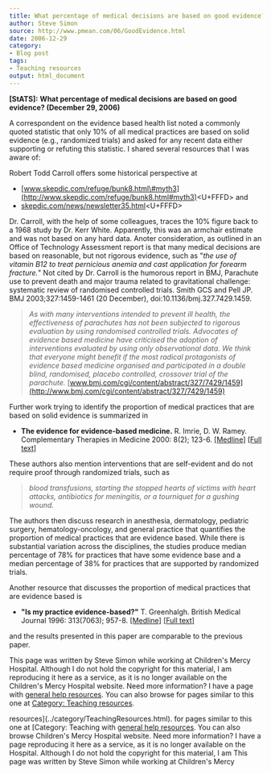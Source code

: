 ```yaml
---
title: What percentage of medical decisions are based on good evidence?
author: Steve Simon
source: http://www.pmean.com/06/GoodEvidence.html
date: 2006-12-29
category:
- Blog post
tags:
- Teaching resources
output: html_document
---
```

**[StATS]:** **What percentage of medical decisions
are based on good evidence? (December 29, 2006)**

A correspondent on the evidence based health list noted a commonly
quoted statistic that only 10% of all medical practices are based on
solid evidence (e.g., randomized trials) and asked for any recent data
either supporting or refuting this statistic. I shared several resources
that I was aware of:

Robert Todd Carroll offers some historical perspective at

-   [www.skepdic.com/refuge/bunk8.html\#myth3](http://www.skepdic.com/refuge/bunk8.html#myth3)<U+FFFD>
    and
-   [skepdic.com/news/newsletter35.html](http://skepdic.com/news/newsletter35.html)<U+FFFD>

Dr. Carroll, with the help of some colleagues, traces the 10% figure
back to a 1968 study by Dr. Kerr White. Apparently, this was an armchair
estimate and was not based on any hard data. Anoter consideration, as
outlined in an Office of Technology Assessment report is that many
medical decisions are based on reasonable, but not rigorous evidence,
such as \"*the use of vitamin B12 to treat pernicious anemia and cast
application for forearm fracture.*\" Not cited by Dr. Carroll is the
humorous report in BMJ, Parachute use to prevent death and major trauma
related to gravitational challenge: systematic review of randomised
controlled trials. Smith GCS and Pell JP. BMJ 2003;327:1459-1461 (20
December), doi:10.1136/bmj.327.7429.1459.

> *As with many interventions intended to prevent ill health, the
> effectiveness of parachutes has not been subjected to rigorous
> evaluation by using randomised controlled trials. Advocates of
> evidence based medicine have criticised the adoption of interventions
> evaluated by using only observational data. We think that everyone
> might benefit if the most radical protagonists of evidence based
> medicine organised and participated in a double blind, randomised,
> placebo controlled, crossover trial of the parachute.*
> [www.bmj.com/cgi/content/abstract/327/7429/1459](http://www.bmj.com/cgi/content/abstract/327/7429/1459)

Further work trying to identify the proportion of medical practices that
are based on solid evidence is summarized in

-   **The evidence for evidence-based medicine.** R. Imrie, D. W. Ramey.
    Complementary Therapies in Medicine 2000: 8(2); 123-6.
    [\[Medline\]](http://www.ncbi.nlm.nih.gov/entrez/query.fcgi?cmd=Retrieve&db=PubMed&list_uids=10859606&dopt=Abstract)
    [\[Full text\]](http://www.vet-task-force.com/CTiM.htm)

These authors also mention interventions that are self-evident and do
not require proof through randomized trials, such as

> *blood transfusions, starting the stopped hearts of victims with heart
> attacks, antibiotics for meningitis, or a tourniquet for a gushing
> wound.*

The authors then discuss research in anesthesia, dermatology, pediatric
surgery, hematology-oncology, and general practice that quantifies the
proportion of medical practices that are evidence based. While there is
substantial variation across the disciplines, the studies produce median
percentage of 78% for practices that have some evidence base and a
median percentage of 38% for practices that are supported by randomized
trials.

Another resource that discusses the proportion of medical practices that
are evidence based is

-   **\"Is my practice evidence-based?\"** T. Greenhalgh. British
    Medical Journal 1996: 313(7063); 957-8.
    [\[Medline\]](http://www.ncbi.nlm.nih.gov/entrez/query.fcgi?cmd=Retrieve&db=PubMed&list_uids=8892405&dopt=Abstract)
    [\[Full
    text\]](http://bmj.bmjjournals.com/cgi/content/full/313/7063/957)

and the results presented in this paper are comparable to the previous
paper.

This page was written by Steve Simon while working at Children\'s Mercy
Hospital. Although I do not hold the copyright for this material, I am
reproducing it here as a service, as it is no longer available on the
Children\'s Mercy Hospital website. Need more information? I have a page
with [general help resources](../GeneralHelp.html). You can also browse
for pages similar to this one at [Category: Teaching
resources](../category/TeachingResources.html).
<!---More--->
resources](../category/TeachingResources.html).
for pages similar to this one at [Category: Teaching
with [general help resources](../GeneralHelp.html). You can also browse
Children\'s Mercy Hospital website. Need more information? I have a page
reproducing it here as a service, as it is no longer available on the
Hospital. Although I do not hold the copyright for this material, I am
This page was written by Steve Simon while working at Children\'s Mercy

<!---Do not use
**[StATS]:** **What percentage of medical decisions
This page was written by Steve Simon while working at Children\'s Mercy
Hospital. Although I do not hold the copyright for this material, I am
reproducing it here as a service, as it is no longer available on the
Children\'s Mercy Hospital website. Need more information? I have a page
with [general help resources](../GeneralHelp.html). You can also browse
for pages similar to this one at [Category: Teaching
resources](../category/TeachingResources.html).
--->

